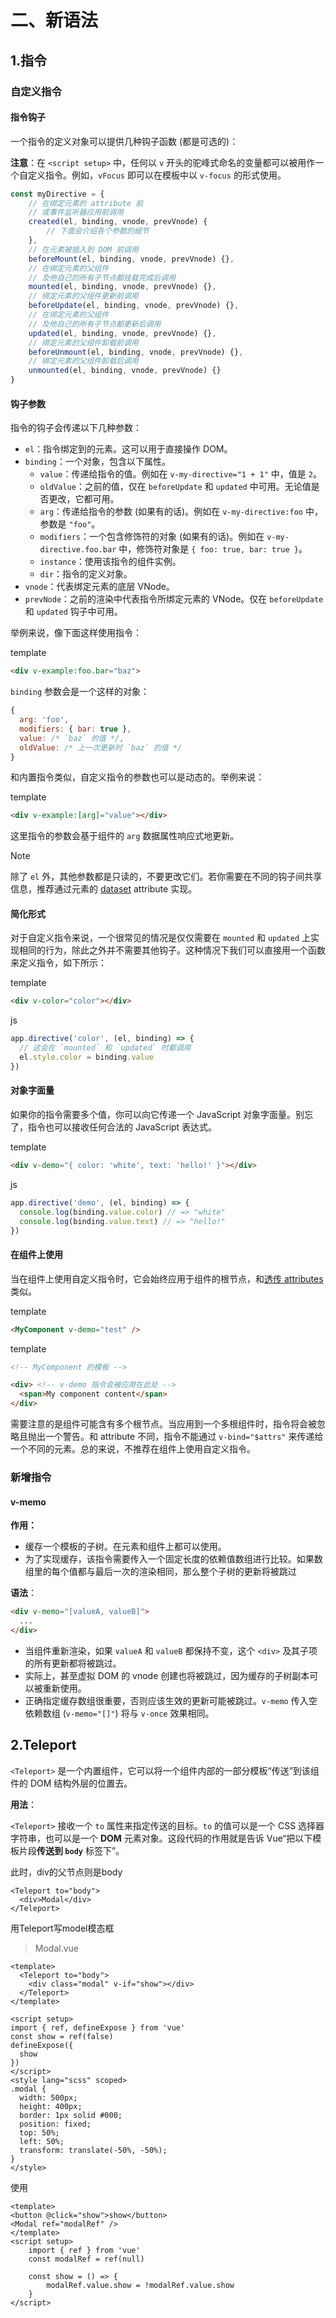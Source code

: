 # 二、新语法

## 1.指令

### 自定义指令

#### 指令钩子

一个指令的定义对象可以提供几种钩子函数 (都是可选的)：

**注意**：在 `<script setup>` 中，任何以 `v` 开头的驼峰式命名的变量都可以被用作一个自定义指令。例如，`vFocus` 即可以在模板中以 `v-focus` 的形式使用。

```js
const myDirective = {
    // 在绑定元素的 attribute 前
    // 或事件监听器应用前调用
    created(el, binding, vnode, prevVnode) {
        // 下面会介绍各个参数的细节
    },
    // 在元素被插入到 DOM 前调用
    beforeMount(el, binding, vnode, prevVnode) {},
    // 在绑定元素的父组件
    // 及他自己的所有子节点都挂载完成后调用
    mounted(el, binding, vnode, prevVnode) {},
    // 绑定元素的父组件更新前调用
    beforeUpdate(el, binding, vnode, prevVnode) {},
    // 在绑定元素的父组件
    // 及他自己的所有子节点都更新后调用
    updated(el, binding, vnode, prevVnode) {},
    // 绑定元素的父组件卸载前调用
    beforeUnmount(el, binding, vnode, prevVnode) {},
    // 绑定元素的父组件卸载后调用
    unmounted(el, binding, vnode, prevVnode) {}
}
```

#### 钩子参数

指令的钩子会传递以下几种参数：

- `el`：指令绑定到的元素。这可以用于直接操作 DOM。
- `binding`：一个对象，包含以下属性。
  - `value`：传递给指令的值。例如在 `v-my-directive="1 + 1"` 中，值是 `2`。
  - `oldValue`：之前的值，仅在 `beforeUpdate` 和 `updated` 中可用。无论值是否更改，它都可用。
  - `arg`：传递给指令的参数 (如果有的话)。例如在 `v-my-directive:foo` 中，参数是 `"foo"`。
  - `modifiers`：一个包含修饰符的对象 (如果有的话)。例如在 `v-my-directive.foo.bar` 中，修饰符对象是 `{ foo: true, bar: true }`。
  - `instance`：使用该指令的组件实例。
  - `dir`：指令的定义对象。
- `vnode`：代表绑定元素的底层 VNode。
- `prevNode`：之前的渲染中代表指令所绑定元素的 VNode。仅在 `beforeUpdate` 和 `updated` 钩子中可用。

举例来说，像下面这样使用指令：

template

```html
<div v-example:foo.bar="baz">
```

`binding` 参数会是一个这样的对象：

```js
{
  arg: 'foo',
  modifiers: { bar: true },
  value: /* `baz` 的值 */,
  oldValue: /* 上一次更新时 `baz` 的值 */
}
```

和内置指令类似，自定义指令的参数也可以是动态的。举例来说：

template

```html
<div v-example:[arg]="value"></div>
```

这里指令的参数会基于组件的 `arg` 数据属性响应式地更新。

Note

除了 `el` 外，其他参数都是只读的，不要更改它们。若你需要在不同的钩子间共享信息，推荐通过元素的 [dataset](https://developer.mozilla.org/en-US/docs/Web/API/HTMLElement/dataset) attribute 实现。

#### 简化形式

对于自定义指令来说，一个很常见的情况是仅仅需要在 `mounted` 和 `updated` 上实现相同的行为，除此之外并不需要其他钩子。这种情况下我们可以直接用一个函数来定义指令，如下所示：

template

```html
<div v-color="color"></div>
```

js

```js
app.directive('color', (el, binding) => {
  // 这会在 `mounted` 和 `updated` 时都调用
  el.style.color = binding.value
})
```

#### 对象字面量

如果你的指令需要多个值，你可以向它传递一个 JavaScript 对象字面量。别忘了，指令也可以接收任何合法的 JavaScript 表达式。

template

```html
<div v-demo="{ color: 'white', text: 'hello!' }"></div>
```

js

```js
app.directive('demo', (el, binding) => {
  console.log(binding.value.color) // => "white"
  console.log(binding.value.text) // => "hello!"
})
```

#### 在组件上使用

当在组件上使用自定义指令时，它会始终应用于组件的根节点，和[透传 attributes](https://cn.vuejs.org/guide/components/attrs.html) 类似。

template

```html
<MyComponent v-demo="test" />
```

template

```html
<!-- MyComponent 的模板 -->

<div> <!-- v-demo 指令会被应用在此处 -->
  <span>My component content</span>
</div>
```

需要注意的是组件可能含有多个根节点。当应用到一个多根组件时，指令将会被忽略且抛出一个警告。和 attribute 不同，指令不能通过 `v-bind="$attrs"` 来传递给一个不同的元素。总的来说，不推荐在组件上使用自定义指令。



### 新增指令

#### v-memo

**作用：**

- 缓存一个模板的子树。在元素和组件上都可以使用。
- 为了实现缓存，该指令需要传入一个固定长度的依赖值数组进行比较。如果数组里的每个值都与最后一次的渲染相同，那么整个子树的更新将被跳过

**语法**：

```html
<div v-memo="[valueA, valueB]">
  ...
</div>
```

- 当组件重新渲染，如果 `valueA` 和 `valueB` 都保持不变，这个 `<div>` 及其子项的所有更新都将被跳过。
- 实际上，甚至虚拟 DOM 的 vnode 创建也将被跳过，因为缓存的子树副本可以被重新使用。
- 正确指定缓存数组很重要，否则应该生效的更新可能被跳过。`v-memo` 传入空依赖数组 (`v-memo="[]"`) 将与 `v-once` 效果相同。



## 2.Teleport

`<Teleport>` 是一个内置组件，它可以将一个组件内部的一部分模板“传送”到该组件的 DOM 结构外层的位置去。

**用法**：

`<Teleport>` 接收一个 `to` 属性来指定传送的目标。`to` 的值可以是一个 CSS 选择器字符串，也可以是一个 **DOM** 元素对象。这段代码的作用就是告诉 Vue“把以下模板片段**传送到 `body`** 标签下”。

此时，div的父节点则是body

```vue
<Teleport to="body">
  <div>Modal</div>
</Teleport>
```

用Teleport写model模态框

> Modal.vue

```vue
<template>
  <Teleport to="body">
    <div class="modal" v-if="show"></div>
  </Teleport>
</template>

<script setup>
import { ref, defineExpose } from 'vue'
const show = ref(false)
defineExpose({
  show
})
</script>
<style lang="scss" scoped>
.modal {
  width: 500px;
  height: 400px;
  border: 1px solid #000;
  position: fixed;
  top: 50%;
  left: 50%;
  transform: translate(-50%, -50%);
}
</style>
```

使用

```vue
<template>
<button @click="show">show</button>
<Modal ref="modalRef" />
</template>
<script setup>
    import { ref } from 'vue'
    const modalRef = ref(null)

    const show = () => {
        modalRef.value.show = !modalRef.value.show
    }
</script>
```

